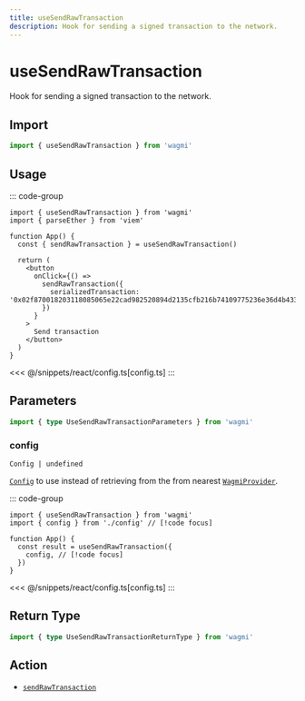 ```yaml
---
title: useSendRawTransaction
description: Hook for sending a signed transaction to the network.
---
```


<script setup>
const packageName = 'wagmi'
const actionName = 'sendRawTransaction'
const typeName = 'SendRawTransaction'
const mutate = 'sendRawTransaction'
const TData = 'SendRawTransactionData'
const TError = 'SendRawTransactionErrorType'
const TVariables = 'SendRawTransactionVariables'
</script>

# useSendRawTransaction

Hook for sending a signed transaction to the network.

## Import

```ts
import { useSendRawTransaction } from 'wagmi'
```

## Usage

::: code-group
```tsx [index.tsx]
import { useSendRawTransaction } from 'wagmi'
import { parseEther } from 'viem'

function App() {
  const { sendRawTransaction } = useSendRawTransaction()

  return (
    <button
      onClick={() =>
        sendRawTransaction({
          serializedTransaction: '0x02f870018203118085065e22cad982520894d2135cfb216b74109775236e36d4b433f1df507b872386f26fc1000080c080a0af0d6c8691aae5ecfe11b40f69ea580980175ce3a242b431f65c6192c5f59663a0016d0a36a9b3100da6a45d818a4261d64ad5276d07f6313e816777705e619b91',
        })
      }
    >
      Send transaction
    </button>
  )
}
```
<<< @/snippets/react/config.ts[config.ts]
:::

## Parameters

```ts
import { type UseSendRawTransactionParameters } from 'wagmi'
```

### config

`Config | undefined`

[`Config`](/react/api/createConfig#config) to use instead of retrieving from the from nearest [`WagmiProvider`](/react/api/WagmiProvider).

::: code-group
```tsx [index.tsx]
import { useSendRawTransaction } from 'wagmi'
import { config } from './config' // [!code focus]

function App() {
  const result = useSendRawTransaction({
    config, // [!code focus]
  })
}
```
<<< @/snippets/react/config.ts[config.ts]
:::

<!--@include: @shared/mutation-options.md-->

## Return Type

```ts
import { type UseSendRawTransactionReturnType } from 'wagmi'
```

<!--@include: @shared/mutation-result.md-->

<!--@include: @shared/mutation-imports.md-->

## Action

- [`sendRawTransaction`](/core/api/actions/sendRawTransaction)
